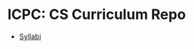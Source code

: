 # ICPC: CS Curriculum Repo

- [Syllabi](https://docs.google.com/spreadsheets/d/1ktsaWSc5Dh0_Ezrd3_M9AdC8nKD_RUhhHxmIbPQ2pIU/)
